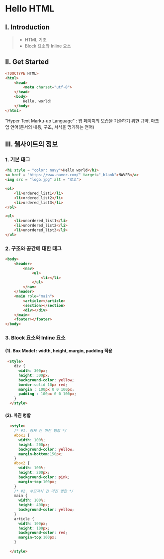 # Hello HTML

## Ⅰ. Introduction
> * HTML 기초
> * Block 요소와 Inline 요소

## Ⅱ. Get Started

```html
<!DOCTYPE HTML>
<html>
    <head>
        <meta charset="utf-8">
    </head>
    <body>
        Hello, world!
    </body>
</html>
```

"Hyper Text Marku-up Language" : 웹 페이지의 모습을 기술하기 위한 규약. 마크업 언어(문서의 내용, 구조, 서식을 명기하는 언어) 


## Ⅲ. 웹사이트의 정보

### 1. 기본 태그
```html
<h1 style = "color: navy">Hello world</h1>
<a href = "https://www.naver.com/" target="_blank">NAVER</a>
<img src = "logo.jpg" alt = "로고">

<ol>
    <li>ordered_list1</li>
    <li>ordered_list2</li>
    <li>ordered_list3</li>
</ol>

<ul>
    <li>unordered_list1</li>
    <li>unordered_list2</li>
    <li>unordered_list3</li>
</ul>
```

### 2. 구조와 공간에 대한 태그
```html
<body>
    <header>
        <nav>
            <ul>
                <li></li>
            </ul>
        </nav>
    </header>
    <main role="main">
        <article></article>
        <section></section>
        <div></div>
    </main>
    <footer></footer>
</body>
```

### 3. Block 요소와 Inline 요소

#### (1). Box Model : width, height, margin, padding 적용
```html
 <style>
    div {
      width: 300px;
      height: 300px;
      background-color: yellow;
      border:solid 10px red;
      margin : 100px 0 0 100px;
      padding : 100px 0 0 100px;
    }
  </style>
```

#### (2). 마진 병합
```html
  <style>
    /* #1. 형제 간 마진 병합 */
    #box1 {
      width: 100%;
      height: 200px;
      background-color: yellow;
      margin-bottom:150px;
    }  
    #box2 {
      width: 100%;
      height: 200px;
      background-color: pink;
      margin-top:100px;
    }  
    /* #2. 부모자식 간 마진 병합 */
    main {
      width: 100%;
      height: 400px;
      background-color: yellow;
    }
    article {
      width: 100px;
      height: 100px;
      background-color: red;
      margin-top:100px;
    }
    
  </style>
```
